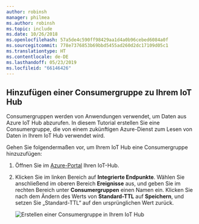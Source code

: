 ```yaml
---
author: robinsh
manager: philmea
ms.author: robinsh
ms.topic: include
ms.date: 10/26/2018
ms.openlocfilehash: 57a5de4c590ff98429aa1d4a0b96cebed6084a0f
ms.sourcegitcommit: 778e7376853b69bbd5455ad260d2dc17109d05c1
ms.translationtype: HT
ms.contentlocale: de-DE
ms.lasthandoff: 05/23/2019
ms.locfileid: "66146426"
---
```

## <a name="add-a-consumer-group-to-your-iot-hub"></a>Hinzufügen einer Consumergruppe zu Ihrem IoT Hub

Consumergruppen werden von Anwendungen verwendet, um Daten aus Azure IoT Hub abzurufen. In diesem Tutorial erstellen Sie eine Consumergruppe, die von einem zukünftigen Azure-Dienst zum Lesen von Daten in Ihrem IoT Hub verwendet wird.

Gehen Sie folgendermaßen vor, um Ihrem IoT Hub eine Consumergruppe hinzuzufügen:

1. Öffnen Sie im [Azure-Portal](https://portal.azure.com/) Ihren IoT-Hub.

2. Klicken Sie im linken Bereich auf **Integrierte Endpunkte**. Wählen Sie anschließend im oberen Bereich **Ereignisse** aus, und geben Sie im rechten Bereich unter **Consumergruppen** einen Namen ein. Klicken Sie nach dem Ändern des Werts von **Standard-TTL** auf **Speichern**, und setzen Sie „Standard-TTL“ auf den ursprünglichen Wert zurück.

   ![Erstellen einer Consumergruppe in Ihrem IoT Hub](./media/iot-hub-get-started-create-consumer-group/iot-hub-create-consumer-group-azure.png)
